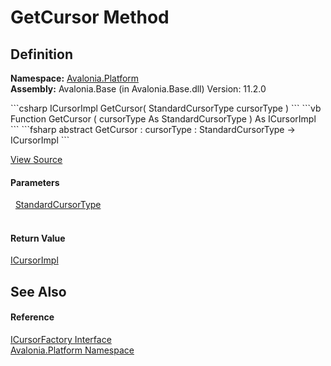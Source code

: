 # GetCursor Method




## Definition
**Namespace:** <a href="N_Avalonia_Platform">Avalonia.Platform</a>  
**Assembly:** Avalonia.Base (in Avalonia.Base.dll) Version: 11.2.0

<Tabs groupId="api-code-preview">
<TabItem value="csharp" label="C#">
```csharp
ICursorImpl GetCursor(
	StandardCursorType cursorType
)
```
</TabItem>
<TabItem value="vb" label="VB">
```vb
Function GetCursor ( 
	cursorType As StandardCursorType
) As ICursorImpl
```
</TabItem>
<TabItem value="fsharp" label="F#">
```fsharp
abstract GetCursor : 
        cursorType : StandardCursorType -> ICursorImpl 
```
</TabItem>
</Tabs>



<a href="https://github.com/AvaloniaUI/Avalonia/tree/master/src/Avalonia.Base/Platform/ICursorFactory.cs" title="View the source code">View Source</a>



#### Parameters
<dl><dt>  <a href="T_Avalonia_Input_StandardCursorType">StandardCursorType</a></dt><dd> </dd></dl>

#### Return Value
<a href="T_Avalonia_Platform_ICursorImpl">ICursorImpl</a>

## See Also


#### Reference
<a href="T_Avalonia_Platform_ICursorFactory">ICursorFactory Interface</a>  
<a href="N_Avalonia_Platform">Avalonia.Platform Namespace</a>  
